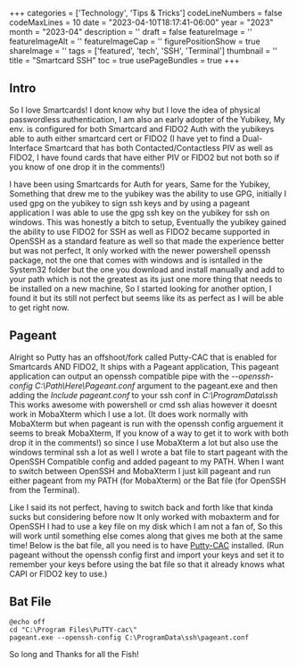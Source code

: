 ﻿+++
categories = ['Technology', 'Tips & Tricks']
codeLineNumbers = false
codeMaxLines = 10
date = "2023-04-10T18:17:41-06:00"
year = "2023"
month = "2023-04"
description = ''
draft = false
featureImage = ''
featureImageAlt = ''
featureImageCap = ''
figurePositionShow = true
shareImage = ''
tags = ['featured', 'tech', 'SSH', 'Terminal']
thumbnail = ''
title = "Smartcard SSH"
toc = true
usePageBundles = true
+++

## Intro

So I love Smartcards! I dont know why but I love the idea of physical passwordless authentication, I am also an early adopter of the Yubikey, My env. is configured for both Smartcard and FIDO2 Auth with the yubikeys able to auth either smartcard cert or FIDO2 (I have yet to find a Dual-Interface Smartcard that has both Contacted/Contactless PIV as well as FIDO2, I have found cards that have either PIV or FIDO2 but not both so if you know of one drop it in the comments!)

I have been using Smartcards for Auth for years, Same for the Yubikey, Something that drew me to the yubikey was the ability to use GPG, initially I used gpg on the yubikey to sign ssh keys and by using a pageant application I was able to use the gpg ssh key on the yubikey for ssh on windows. This was honestly a bitch to setup, Eventually the yubikey gained the ability to use FIDO2 for SSH as well as FIDO2 became supported in OpenSSH as a standard feature as well so that made the experience better but was not perfect, It only worked with the newer powershell openssh package, not the one that comes with windows and is isntalled in the System32 folder but the one you download and install manually and add to your path which is not the greatest as its just one more thing that needs to be installed on a new machine, So I started looking for another option, I found it but its still not perfect but seems like its as perfect as I will be able to get right now. 

## Pageant

Alright so Putty has an offshoot/fork called Putty-CAC that is enabled for Smartcards AND FIDO2, It ships with a Pageant application, This pageant application can output an openssh compatible pipe with the *--openssh-config C:\Path\Here\Pageant.conf* argument to the pageant.exe and then adding the *Include pageant.conf* to your ssh conf in *C:\ProgramData\ssh* This works awesome with powershell or cmd ssh alias however it doesnt work in MobaXterm which I use a lot. (It does work normally with MobaXterm but when pageant is run with the openssh config arguement it seems to break MobaXterm, If you know of a way to get it to work with both drop it in the comments!) so since I use MobaXterm a lot but also use the windows terminal ssh a lot as well I wrote a bat file to start pageant with the OpenSSH Compatible config and added pageant to my PATH. When I want to switch between OpenSSH and MobaXterm I just kill pageant and run either pageant from my PATH (for MobaXterm) or the Bat file (for OpenSSH from the Terminal). 

Like I said its not perfect, having to switch back and forth like that kinda sucks but considering before now It only worked with mobaxterm and for OpenSSH I had to use a key file on my disk which I am not a fan of, So this will work until something else comes along that gives me both at the same time! Below is the bat file, all you need is to have [Putty-CAC](https://risacher.org/putty-cac/) installed. (Run pageant without the openssh config first and import your keys and set it to remember your keys before using the bat file so that it already knows what CAPI or FIDO2 key to use.)


## Bat File
    
    @echo off
	cd "C:\Program Files\PuTTY-cac\" 
	pageant.exe --openssh-config C:\ProgramData\ssh\pageant.conf

So long and Thanks for all the Fish!